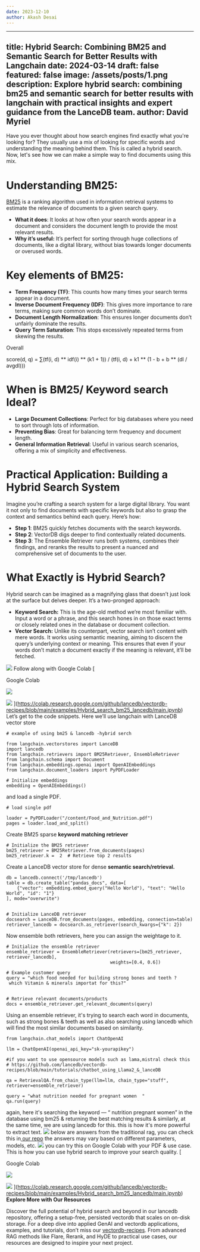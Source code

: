 ```yaml
---
date: 2023-12-10
author: Akash Desai
---
```

---
title: Hybrid Search: Combining BM25 and Semantic Search for Better Results with Langchain
date: 2024-03-14
draft: false
featured: false
image: /assets/posts/1.png
description: Explore hybrid search: combining bm25 and semantic search for better results with langchain with practical insights and expert guidance from the LanceDB team.
author: David Myriel
---

Have you ever thought about how search engines find exactly what you're looking for? They usually use a mix of looking for specific words and understanding the meaning behind them. This is called a hybrid search. Now, let's see how we can make a simple way to find documents using this mix.

# Understanding BM25:

[BM25](https://en.wikipedia.org/wiki/Okapi_BM25) is a ranking algorithm used in information retrieval systems to estimate the relevance of documents to a given search query.

- **What it does**: It looks at how often your search words appear in a document and considers the document length to provide the most relevant results.
- **Why it’s useful:** It’s perfect for sorting through huge collections of documents, like a digital library, without bias towards longer documents or overused words.

# **Key elements of BM25:**

- **Term Frequency (TF)**: This counts how many times your search terms appear in a document.
- **Inverse Document Frequency (IDF)**: This gives more importance to rare terms, making sure common words don’t dominate.
- **Document Length Normalization**: This ensures longer documents don’t unfairly dominate the results.
- **Query Term Saturation**: This stops excessively repeated terms from skewing the results.

Overall

score(d, q) = ∑(tf(i, d) ** idf(i) ** (k1 + 1)) / (tf(i, d) + k1 ** (1 - b + b ** (dl / avgdl)))

# **When is BM25/ Keyword search Ideal?**

- **Large Document Collections**: Perfect for big databases where you need to sort through lots of information.
- **Preventing Bias**: Great for balancing term frequency and document length.
- **General Information Retrieval**: Useful in various search scenarios, offering a mix of simplicity and effectiveness.

# Practical Application: Building a Hybrid Search System

Imagine you’re crafting a search system for a large digital library. You want it not only to find documents with specific keywords but also to grasp the context and semantics behind each query. Here’s how:

- **Step 1**: BM25 quickly fetches documents with the search keywords.
- **Step 2**: VectorDB digs deeper to find contextually related documents.
- **Step 3**: The Ensemble Retriever runs both systems, combines their findings, and reranks the results to present a nuanced and comprehensive set of documents to the user.

# What Exactly is Hybrid Search?

Hybrid search can be imagined as a magnifying glass that doesn’t just look at the surface but delves deeper. It’s a two-pronged approach:

- **Keyword Search:** This is the age-old method we’re most familiar with. Input a word or a phrase, and this search hones in on those exact terms or closely related ones in the database or document collection.
- **Vector Search:** Unlike its counterpart, vector search isn’t content with mere words. It works using semantic meaning, aiming to discern the query’s underlying context or meaning. This ensures that even if your words don’t match a document exactly if the meaning is relevant, it’ll be fetched.

![](https://miro.medium.com/v2/resize:fit:562/1*hfEfKvvNg2rVG-X_vr_V1g.png)
Follow along with Google Colab
[

Google Colab

![](https://ssl.gstatic.com/colaboratory-static/common/005460c8a91a7de335dec68f82b6f6e5/img/favicon.ico)

![](https://colab.research.google.com/img/colab_favicon_256px.png)
](https://colab.research.google.com/github/lancedb/vectordb-recipes/blob/main/examples/Hybrid_search_bm25_lancedb/main.ipynb)
Let’s get to the code snippets. Here we’ll use langchain with LanceDB vector store

    # example of using bm25 & lancedb -hybrid serch
    
    from langchain.vectorstores import LanceDB
    import lancedb
    from langchain.retrievers import BM25Retriever, EnsembleRetriever
    from langchain.schema import Document
    from langchain.embeddings.openai import OpenAIEmbeddings
    from langchain.document_loaders import PyPDFLoader
    
    # Initialize embeddings
    embedding = OpenAIEmbeddings()

and load a single PDF.

    # load single pdf
    
    loader = PyPDFLoader("/content/Food_and_Nutrition.pdf")
    pages = loader.load_and_split()

Create BM25 sparse **keyword matching retriever**

    # Initialize the BM25 retriever
    bm25_retriever = BM25Retriever.from_documents(pages)
    bm25_retriever.k =  2  # Retrieve top 2 results

Create a LanceDB vector store for dense **semantic search/retrieval.**

    db = lancedb.connect('/tmp/lancedb')
    table = db.create_table("pandas_docs", data=[
        {"vector": embedding.embed_query("Hello World"), "text": "Hello World", "id": "1"}
    ], mode="overwrite")
    
    
    # Initialize LanceDB retriever
    docsearch = LanceDB.from_documents(pages, embedding, connection=table)
    retriever_lancedb = docsearch.as_retriever(search_kwargs={"k": 2})

Now ensemble both retrievers, here you can assign the weightage to it.

    # Initialize the ensemble retriever
    ensemble_retriever = EnsembleRetriever(retrievers=[bm25_retriever, retriever_lancedb],
                                           weights=[0.4, 0.6])
    
    # Example customer query
    query = "which food needed for building strong bones and teeth ?
     which Vitamin & minerals importat for this?"
    
    
    # Retrieve relevant documents/products
    docs = ensemble_retriever.get_relevant_documents(query)

Using an ensemble retriever, it's trying to search each word in documents, such as strong bones & teeth as well as also searching using lancedb which will find the most similar documents based on similarity.

    from langchain.chat_models import ChatOpenAI
    
    llm = ChatOpenAI(openai_api_key="sk-yourapikey")
    
    #if you want to use opensource models such as lama,mistral check this 
    # https://github.com/lancedb/vectordb-recipes/blob/main/tutorials/chatbot_using_Llama2_&_lanceDB
    
    qa = RetrievalQA.from_chain_type(llm=llm, chain_type="stuff", retriever=ensemble_retriever)
    
    query = "what nutrition needed for pregnant women  "
    qa.run(query)

again, here it's searching the keyword — “ nutrition pregnant women” in the database using bm25 & returning the best matching results & similarly, at the same time, we are using lancedb for this. this is how it's more powerful to extract text.
![](https://miro.medium.com/v2/resize:fit:770/1*TEEE2ok0rvgMiK5-3vskGA.png)
below are answers from the traditional rag, you can check this in[ our repo](https://github.com/lancedb/vectordb-recipes/tree/main/tutorials/chatbot_using_Llama2_%26_lanceDB) the answers may vary based on different parameters, models, etc.
![](https://miro.medium.com/v2/resize:fit:770/1*u37w8rgemau1bJN5Hw0RWA.png)
you can try this on Google Colab with your PDF & use case. This is how you can use hybrid search to improve your search quality.
[

Google Colab

![](https://ssl.gstatic.com/colaboratory-static/common/005460c8a91a7de335dec68f82b6f6e5/img/favicon.ico)

![](https://colab.research.google.com/img/colab_favicon_256px.png)
](https://colab.research.google.com/github/lancedb/vectordb-recipes/blob/main/examples/Hybrid_search_bm25_lancedb/main.ipynb)
**Explore More with Our Resources**

Discover the full potential of hybrid search and beyond in our lancedb repository, offering a setup-free, persisted vectordb that scales on on-disk storage. For a deep dive into applied GenAI and vectordb applications, examples, and tutorials, don’t miss our [vectordb-recipes](https://github.com/lancedb/vectordb-recipes). From advanced RAG methods like Flare, Rerank, and HyDE to practical use cases, our resources are designed to inspire your next project.
